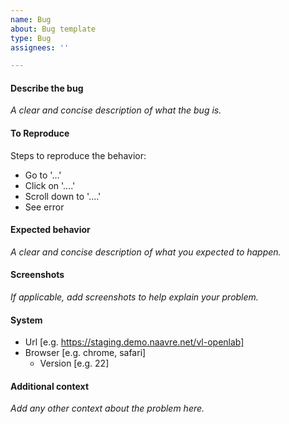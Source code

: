 ```yaml
---
name: Bug
about: Bug template
type: Bug
assignees: ''

---
```


#### Describe the bug
*A clear and concise description of what the bug is.*

#### To Reproduce
Steps to reproduce the behavior:

- Go to '...'
- Click on '....'
- Scroll down to '....'
- See error

#### Expected behavior
*A clear and concise description of what you expected to happen.*

#### Screenshots
*If applicable, add screenshots to help explain your problem.*

#### System
- Url [e.g. https://staging.demo.naavre.net/vl-openlab]
- Browser [e.g. chrome, safari]
  - Version [e.g. 22]

#### Additional context
*Add any other context about the problem here.*
